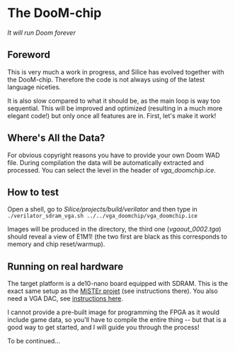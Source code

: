 # The DooM-chip

*It will run Doom forever*

## Foreword

This is very much a work in progress, and Silice has evolved together with the DooM-chip. Therefore the code is not always using of the latest language niceties.

It is also slow compared to what it should be, as the main loop is way too sequential. This will be improved and optimized (resulting in a much more elegant code!) but only once all features are in. First, let's make it work!

## Where's All the Data?

For obvious copyright reasons you have to provide your own Doom WAD file. During compilation the data will be automatically extracted and processed. You can select the level in the header of *vga_doomchip.ice*.

## How to test

Open a shell, go to *Silice/projects/build/verilator* and then type in
```./verilator_sdram_vga.sh ../../vga_doomchip/vga_doomchip.ice```

Images will be produced in the directory, the third one (*vgaout_0002.tga*) should reveal a view of E1M1! (the two first are black as this corresponds to memory and chip reset/warmup).

## Running on real hardware

The target platform is a de10-nano board equipped with SDRAM.  This is the
exact same setup as the [MiSTEr projet](https://github.com/MiSTer-devel/Main_MiSTer/wiki) (see instructions there).
You also need a VGA DAC, see [instructions here](../).

I cannot provide a pre-built image for programming the FPGA as it would include
game data, so you'll have to compile the entire thing -- but that is a good way
to get started, and I will guide you through the process!

To be continued...
